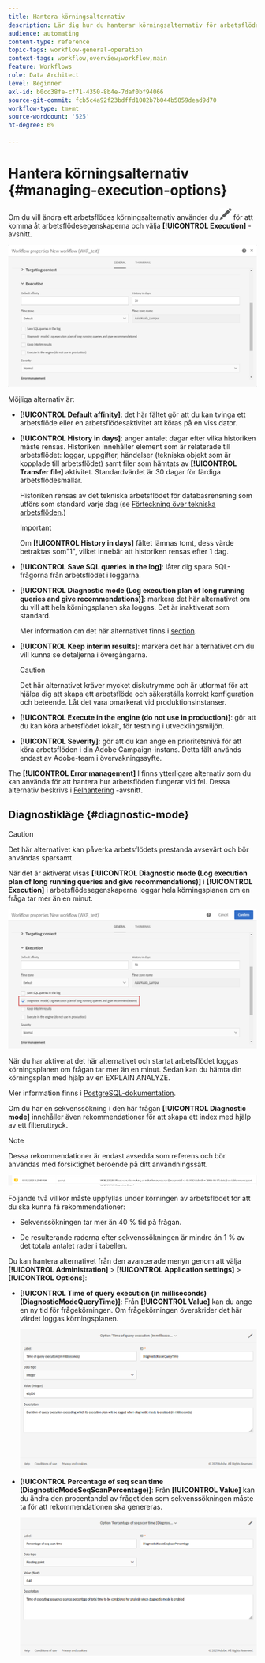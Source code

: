 ```yaml
---
title: Hantera körningsalternativ
description: Lär dig hur du hanterar körningsalternativ för arbetsflöden.
audience: automating
content-type: reference
topic-tags: workflow-general-operation
context-tags: workflow,overview;workflow,main
feature: Workflows
role: Data Architect
level: Beginner
exl-id: b0cc38fe-cf71-4350-8b4e-7daf0bf94066
source-git-commit: fcb5c4a92f23bdffd1082b7b044b5859dead9d70
workflow-type: tm+mt
source-wordcount: '525'
ht-degree: 6%

---
```


# Hantera körningsalternativ {#managing-execution-options}

Om du vill ändra ett arbetsflödes körningsalternativ använder du ![](assets/edit_darkgrey-24px.png) för att komma åt arbetsflödesegenskaperna och välja **[!UICONTROL Execution]** -avsnitt.

![](assets/wkf_execution_6.png)

Möjliga alternativ är:

* **[!UICONTROL Default affinity]**: det här fältet gör att du kan tvinga ett arbetsflöde eller en arbetsflödesaktivitet att köras på en viss dator.

* **[!UICONTROL History in days]**: anger antalet dagar efter vilka historiken måste rensas. Historiken innehåller element som är relaterade till arbetsflödet: loggar, uppgifter, händelser (tekniska objekt som är kopplade till arbetsflödet) samt filer som hämtats av **[!UICONTROL Transfer file]** aktivitet. Standardvärdet är 30 dagar för färdiga arbetsflödesmallar.

  Historiken rensas av det tekniska arbetsflödet för databasrensning som utförs som standard varje dag (se [Förteckning över tekniska arbetsflöden](../../administration/using/technical-workflows.md).)

  >[!IMPORTANT]
  >
  >Om **[!UICONTROL History in days]** fältet lämnas tomt, dess värde betraktas som&quot;1&quot;, vilket innebär att historiken rensas efter 1 dag.

* **[!UICONTROL Save SQL queries in the log]**: låter dig spara SQL-frågorna från arbetsflödet i loggarna.

* **[!UICONTROL Diagnostic mode (Log execution plan of long running queries and give recommendations)]**: markera det här alternativet om du vill att hela körningsplanen ska loggas. Det är inaktiverat som standard.

  Mer information om det här alternativet finns i [section](#diagnostic-mode).

* **[!UICONTROL Keep interim results]**: markera det här alternativet om du vill kunna se detaljerna i övergångarna.

  >[!CAUTION]
  >
  >Det här alternativet kräver mycket diskutrymme och är utformat för att hjälpa dig att skapa ett arbetsflöde och säkerställa korrekt konfiguration och beteende. Låt det vara omarkerat vid produktionsinstanser.

* **[!UICONTROL Execute in the engine (do not use in production)]**: gör att du kan köra arbetsflödet lokalt, för testning i utvecklingsmiljön.

* **[!UICONTROL Severity]**: gör att du kan ange en prioritetsnivå för att köra arbetsflöden i din Adobe Campaign-instans. Detta fält används endast av Adobe-team i övervakningssyfte.

The **[!UICONTROL Error management]** I finns ytterligare alternativ som du kan använda för att hantera hur arbetsflöden fungerar vid fel. Dessa alternativ beskrivs i [Felhantering](../../automating/using/monitoring-workflow-execution.md#error-management) -avsnitt.

## Diagnostikläge {#diagnostic-mode}

>[!CAUTION]
>
>Det här alternativet kan påverka arbetsflödets prestanda avsevärt och bör användas sparsamt.

När det är aktiverat visas **[!UICONTROL Diagnostic mode (Log execution plan of long running queries and give recommendations)]** i **[!UICONTROL Execution]** i arbetsflödesegenskaperna loggar hela körningsplanen om en fråga tar mer än en minut.

![](assets/wkf_diagnostic.png)

När du har aktiverat det här alternativet och startat arbetsflödet loggas körningsplanen om frågan tar mer än en minut. Sedan kan du hämta din körningsplan med hjälp av en EXPLAIN ANALYZE.

Mer information finns i [PostgreSQL-dokumentation](https://www.postgresql.org/docs/9.4/using-explain.html).

Om du har en sekvenssökning i den här frågan **[!UICONTROL Diagnostic mode]** innehåller även rekommendationer för att skapa ett index med hjälp av ett filteruttryck.

>[!NOTE]
>
> Dessa rekommendationer är endast avsedda som referens och bör användas med försiktighet beroende på ditt användningssätt.

![](assets/wkf_diagnostic_4.png)

Följande två villkor måste uppfyllas under körningen av arbetsflödet för att du ska kunna få rekommendationer:

* Sekvenssökningen tar mer än 40 % tid på frågan.

* De resulterande raderna efter sekvenssökningen är mindre än 1 % av det totala antalet rader i tabellen.

Du kan hantera alternativet från den avancerade menyn genom att välja **[!UICONTROL Administration]** > **[!UICONTROL Application settings]** > **[!UICONTROL Options]**:

* **[!UICONTROL Time of query execution (in milliseconds)(DiagnosticModeQueryTime)]**: Från **[!UICONTROL Value]** kan du ange en ny tid för frågekörningen. Om frågekörningen överskrider det här värdet loggas körningsplanen.

  ![](assets/wkf_diagnostic_2.png)

* **[!UICONTROL Percentage of seq scan time (DiagnosticModeSeqScanPercentage)]**: Från **[!UICONTROL Value]** kan du ändra den procentandel av frågetiden som sekvenssökningen måste ta för att rekommendationen ska genereras.

  ![](assets/wkf_diagnostic_3.png)

